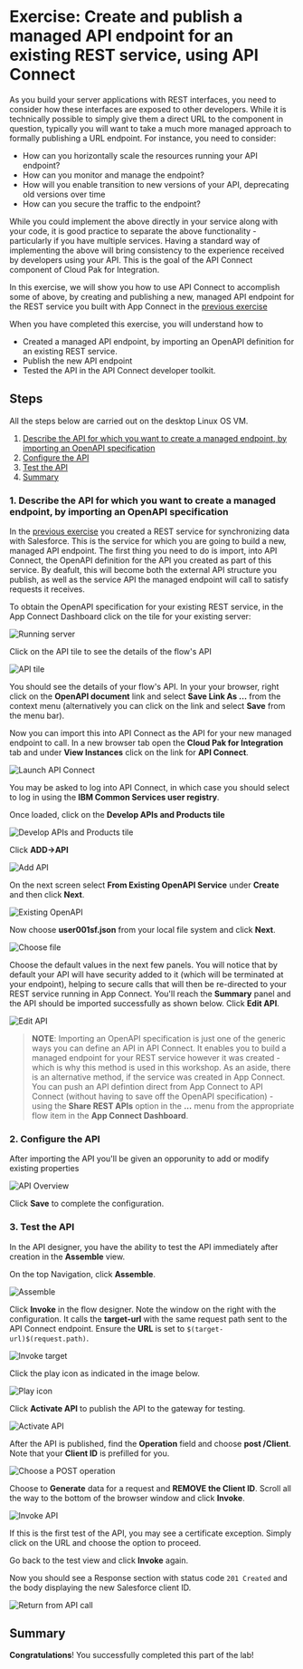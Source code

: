# Exercise: Create and publish a managed API endpoint for an existing REST service, using API Connect

As you build your server applications with REST interfaces, you need to consider how these interfaces are exposed to other developers. While it is technically possible to simply give them a direct URL to the component in question, typically you will want to take a much more managed approach to formally publishing a URL endpoint. For instance, you need to consider:

* How can you horizontally scale the resources running your API endpoint?
* How can you monitor and manage the endpoint?
* How will you enable transition to new versions of your API, deprecating old versions over time
* How can you secure the traffic to the endpoint?

While you could implement the above directly in your service along with your code, it is good practice to separate the above functionality - particularly if you have multiple services. Having a standard way of implementing the above will bring consistency to the experience received by developers using your API. This is the goal of the API Connect component of Cloud Pak for Integration.

In this exercise, we will show you how to use API Connect to accomplish some of above, by creating and publishing a new, managed API endpoint for the REST service you built with App Connect in the [previous exercise](../exercise-app-connect/README.md)

When you have completed this exercise, you will understand how to

* Created a managed API endpoint, by importing an OpenAPI definition for an existing REST service.
* Publish the new API endpoint
* Tested the API in the API Connect developer toolkit.

## Steps

All the steps below are carried out on the desktop Linux OS VM.

1. [Describe the API for which you want to create a managed endpoint, by importing an OpenAPI specification](#1-define-what-your-api-will-call-by-importing-the-openapi-definition-for-your-rest-service)
1. [Configure the API](#2-configure-the-api)
1. [Test the API](#3-test-the-api)
1. [Summary](#summary)

### 1. Describe the API for which you want to create a managed endpoint, by importing an OpenAPI specification

In the [previous exercise](../exercise-app-connect/README.md) you created a REST service for synchronizing data with Salesforce. This is the service for which you are going to build a new, managed API endpoint. The first thing you need to do is import, into API Connect, the OpenAPI definition for the API you created as part of this service.  By deafult, this will become both the external API structure you publish, as well as the service API the managed endpoint will call to satisfy requests it receives.

To obtain the OpenAPI specification for your existing REST service, in the App Connect Dashboard click on the tile for your existing server:

![Running server](images/servertile.png)

Click on the API tile to see the details of the flow's API

![API tile](images/apitile.png)

You should see the details of your flow's API. In your your browser, right click on the **OpenAPI document** link and select **Save Link As ...** from the context menu (alternatively you can click on the link and select **Save** from the menu bar).

Now you can import this into API Connect as the API for your new managed endpoint to call. In a new browser tab open the **Cloud Pak for Integration** tab and under **View Instances** click on the link for **API Connect**.

![Launch API Connect](images/cp4i-dashboard-api-connect.png)

You may be asked to log into API Connect, in which case you should select to log in using the **IBM Common Services user registry**.

Once loaded, click on the **Develop APIs and Products tile**

![Develop APIs and Products tile](images/api-manager.png)

Click **ADD->API**

![Add API](images/add-api.png)

On the next screen select **From Existing OpenAPI Service** under **Create** and then click **Next**.

![Existing OpenAPI](images/existing-api.png)

Now choose **user001sf.json** from your local file system and click **Next**.

![Choose file](images/choose-file.png)

Choose the default values in the next few panels. You will notice that by default your API will have security added to it (which will be terminated at your endpoint), helping to secure calls that will then be re-directed to your REST service running in App Connect. You'll reach the **Summary** panel and the API should be imported successfully as shown below. Click **Edit API**.

![Edit API](images/edit-api.png)

> **NOTE**: Importing an OpenAPI specification is just one of the generic ways you can define an API in API Connect. It enables you to build a managed endpoint for your REST service however it was created - which is why this method is used in this workshop. As an aside, there is an alternative method, if the service was created in App Connect. You can push an API defintion direct from App Connect to API Connect (without having to save off the OpenAPI specification) - using the **Share REST APIs** option in the **...** menu from the appropriate flow item in the **App Connect Dashboard**.

### 2. Configure the API

After importing the API you'll be given an opporunity to add or modify existing properties

![API Overview](images/api-overview.png)

Click **Save** to complete the configuration.

### 3. Test the API

In the API designer, you have the ability to test the API immediately after creation in the **Assemble** view.

On the top Navigation, click **Assemble**.

![Assemble](images/assemble.png)

Click **Invoke** in the flow designer. Note the window on the right with the configuration. It calls the **target-url** with the same request path sent to the API Connect endpoint. Ensure the **URL** is set to `$(target-url)$(request.path)`.

![Invoke target](images/invoke-target.png)

Click the play icon as indicated in the image below.

![Play icon](images/play-icon.png)

Click **Activate API** to publish the API to the gateway for testing.

![Activate API](images/activate-for-test.png)

After the API is published, find the **Operation** field and choose **post /Client**. Note that your **Client ID** is prefilled for you.

![Choose a POST operation](images/operation.png)

Choose to **Generate** data for a request and **REMOVE the Client ID**. Scroll all the way to the bottom of the browser window and click **Invoke**.

![Invoke API](images/invoke.png)

If this is the first test of the API, you may see a certificate exception. Simply click on the URL and choose the option to proceed.

Go back to the test view and click **Invoke** again.

Now you should see a Response section with status code `201 Created` and the body displaying the new Salesforce client ID.

![Return from API call](images/results.png)

## Summary

**Congratulations**! You successfully completed this part of the lab!
